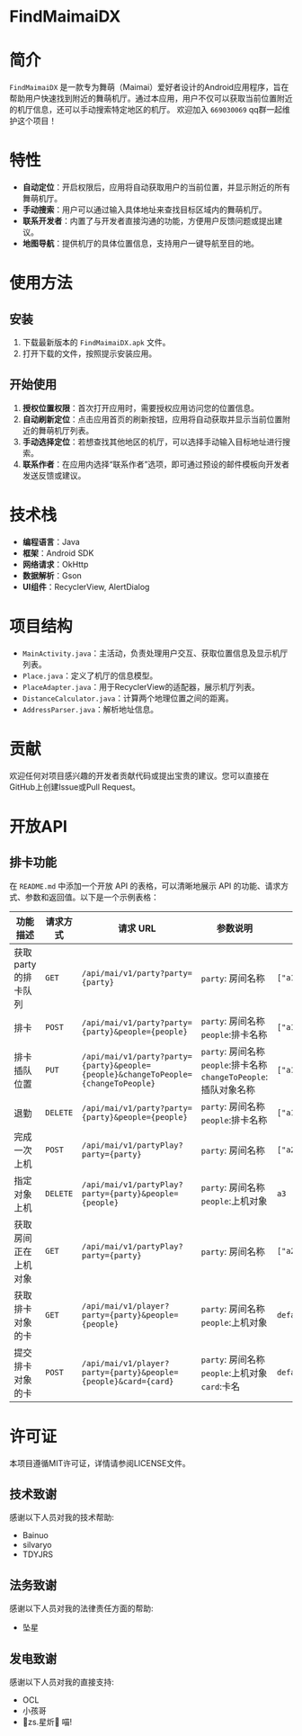 # FindMaimaiDX

# 简介

`FindMaimaiDX` 是一款专为舞萌（Maimai）爱好者设计的Android应用程序，旨在帮助用户快速找到附近的舞萌机厅。通过本应用，用户不仅可以获取当前位置附近的机厅信息，还可以手动搜索特定地区的机厅。
欢迎加入 `669030069` qq群一起维护这个项目！
# 特性

- **自动定位**：开启权限后，应用将自动获取用户的当前位置，并显示附近的所有舞萌机厅。
- **手动搜索**：用户可以通过输入具体地址来查找目标区域内的舞萌机厅。
- **联系开发者**：内置了与开发者直接沟通的功能，方便用户反馈问题或提出建议。
- **地图导航**：提供机厅的具体位置信息，支持用户一键导航至目的地。

# 使用方法

## 安装

1. 下载最新版本的 `FindMaimaiDX.apk` 文件。
2. 打开下载的文件，按照提示安装应用。

## 开始使用

1. **授权位置权限**：首次打开应用时，需要授权应用访问您的位置信息。
2. **自动刷新定位**：点击应用首页的刷新按钮，应用将自动获取并显示当前位置附近的舞萌机厅列表。
3. **手动选择定位**：若想查找其他地区的机厅，可以选择手动输入目标地址进行搜索。
4. **联系作者**：在应用内选择“联系作者”选项，即可通过预设的邮件模板向开发者发送反馈或建议。

# 技术栈

- **编程语言**：Java
- **框架**：Android SDK
- **网络请求**：OkHttp
- **数据解析**：Gson
- **UI组件**：RecyclerView, AlertDialog

# 项目结构

- `MainActivity.java`：主活动，负责处理用户交互、获取位置信息及显示机厅列表。
- `Place.java`：定义了机厅的信息模型。
- `PlaceAdapter.java`：用于RecyclerView的适配器，展示机厅列表。
- `DistanceCalculator.java`：计算两个地理位置之间的距离。
- `AddressParser.java`：解析地址信息。

# 贡献

欢迎任何对项目感兴趣的开发者贡献代码或提出宝贵的建议。您可以直接在GitHub上创建Issue或Pull Request。

# 开放API
## 排卡功能
在 `README.md` 中添加一个开放 API 的表格，可以清晰地展示 API 的功能、请求方式、参数和返回值。以下是一个示例表格：

| 功能描述         | 请求方式     | 请求 URL                                                              | 参数说明                                                | 返回值示例 |
|--------------|----------|---------------------------------------------------------------------|-----------------------------------------------------|------|
| 获取party的排卡队列 | `GET`    | `/api/mai/v1/party?party={party}`                                   | `party`: 房间名称                                       | `["a1","a2","a3"}]` |
| 排卡           | `POST`   | `/api/mai/v1/party?party={party}&people={people}`                   | `party`: 房间名称 `people`:排卡名称                         | `["a1","a2","a3"}]` |
| 排卡插队位置       | `PUT`    | `/api/mai/v1/party?party={party}&people={people}&changeToPeople={changeToPeople}` | `party`: 房间名称 `people`:排卡名称 `changeToPeople`:插队对象名称 | `["a1","a2","a3"}]` |
| 退勤           | `DELETE` | `/api/mai/v1/party?party={party}&people={people}` | `party`: 房间名称 `people`:排卡名称                         | `["a1","a2","a3"}]` |
| 完成一次上机       | `POST`   | `/api/mai/v1/partyPlay?party={party}` | `party`: 房间名称                                       | `["a2","a3","a1"}]` |
| 指定对象上机       | `DELETE` | `/api/mai/v1/partyPlay?party={party}&people={people}` | `party`: 房间名称 `people`:上机对象                         | `a3` |
| 获取房间正在上机对象   | `GET`    | `/api/mai/v1/partyPlay?party={party}` | `party`: 房间名称                                       | `["a2","a3","a1"}]` |
| 获取排卡对象的卡     | `GET`    | `/api/mai/v1/player?party={party}&people={people}` | `party`: 房间名称 `people`:上机对象                         | `default` |
| 提交排卡对象的卡     | `POST`   | `/api/mai/v1/player?party={party}&people={people}&card={card}` | `party`: 房间名称 `people`:上机对象 `card`:卡名                         | `default` |  


# 许可证

本项目遵循MIT许可证，详情请参阅LICENSE文件。
## 技术致谢
感谢以下人员对我的技术帮助:
- Bainuo
- silvaryo
- TDYJRS
## 法务致谢
感谢以下人员对我的法律责任方面的帮助:
- 坠星
## 发电致谢
感谢以下人员对我的直接支持:
- OCL
- 小孩哥
- 🐾zs.星炘🐾 ⁧!喵⁧
